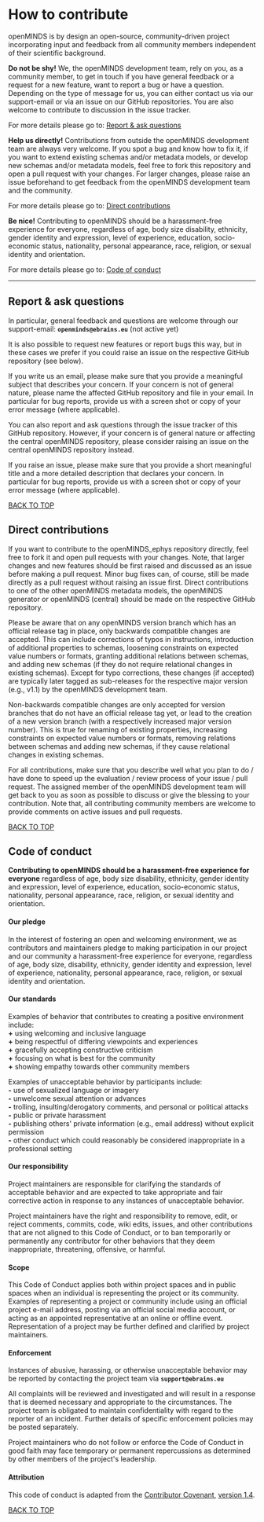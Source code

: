 # How to contribute <a name="top"/>

openMINDS is by design an open-source, community-driven project incorporating input and feedback from all community members independent of their scientific background.

**Do not be shy!** We, the openMINDS development team, rely on you, as a community member, to get in touch if you have general feedback or a request for a new feature, want to report a bug or have a question. Depending on the type of message for us, you can either contact us via our support-email or via an issue on our GitHub repositories. You are also welcome to contribute to discussion in the issue tracker.

For more details please go to: [Report & ask questions](#report-questions)

**Help us directly!** Contributions from outside the openMINDS development team are always very welcome. If you spot a bug and know how to fix it, if you want to extend existing schemas and/or metadata models, or develop new schemas and/or metadata models, feel free to fork this repository and open a pull request with your changes. For larger changes, please raise an issue beforehand to get feedback from the openMINDS development team and the community.

For more details please go to: [Direct contributions](#direct-contributions)

**Be nice!** Contributing to openMINDS should be a harassment-free experience for everyone, regardless of age, body size disability, ethnicity, gender identity and expression, level of experience, education, socio-economic status, nationality, personal appearance, race, religion, or sexual identity and orientation.

For more details please go to: [Code of conduct](#code-of-conduct)

---

## Report & ask questions <a name="report-questions"/>

In particular, general feedback and questions are welcome through our support-email: **`openminds@ebrains.eu`** (not active yet)

It is also possible to request new features or report bugs this way, but in these cases we prefer if you could raise an issue on the respective GitHub repository (see below).

If you write us an email, please make sure that you provide a meaningful subject that describes your concern. If your concern is not of general nature, please name the affected GitHub repository and file in your email. In particular for bug reports, provide us with a screen shot or copy of your error message (where applicable). 

You can also report and ask questions through the issue tracker of this GitHub repository. However, if your concern is of general nature or affecting the central openMINDS repository, please consider raising an issue on the central openMINDS repository instead.

If you raise an issue, please make sure that you provide a short meaningful title and a more detailed description that declares your concern. In particular for bug reports, provide us with a screen shot or copy of your error message (where applicable). 

[BACK TO TOP](#top)

## Direct contributions <a name="direct-contributions"/>

If you want to contribute to the openMINDS_ephys repository directly, feel free to fork it and open pull requests with your changes. Note, that larger changes and new features should be first raised and discussed as an issue before making a pull request. Minor bug fixes can, of course, still be made directly as a pull request without raising an issue first. Direct contributions to one of the other openMINDS metadata models, the openMINDS generator or openMINDS (central) should be made on the respective GitHub repository.

Please be aware that on any openMINDS version branch which has an official release tag in place, only backwards compatible changes are accepted. This can include corrections of typos in instructions, introduction of additional properties to schemas, loosening constraints on expected value numbers or formats, granting additional relations between schemas, and adding new schemas (if they do not require relational changes in existing schemas). Except for typo corrections, these changes (if accepted) are typically later tagged as sub-releases for the respective major version (e.g., v1.1) by the openMINDS development team. 

Non-backwards compatible changes are only accepted for version branches that do not have an official release tag yet, or lead to the creation of a new version branch (with a respectively increased major version number). This is true for renaming of existing properties, increasing constraints on expected value numbers or formats, removing relations between schemas and adding new schemas, if they cause relational changes in existing schemas.

For all contributions, make sure that you describe well what you plan to do / have done to speed up the evaluation / review process of your issue / pull request. The assigned member of the openMINDS development team will get back to you as soon as possible to discuss or give the blessing to your contribution. Note that, all contributing community members are welcome to provide comments on active issues and pull requests. 

[BACK TO TOP](#top)

## Code of conduct <a name="code-of-conduct"/>

**Contributing to openMINDS should be a harassment-free experience for everyone** regardless of age, body size disability, ethnicity, gender identity and expression, level of experience, education, socio-economic status, nationality, personal appearance, race, religion, or sexual identity and orientation.

#### Our pledge

In the interest of fostering an open and welcoming environment, we as contributors and maintainers pledge to making participation in our project and our community a harassment-free experience for everyone, regardless of age, body size, disability, ethnicity, gender identity and expression, level of experience, nationality, personal appearance, race, religion, or sexual identity and orientation.

#### Our standards

Examples of behavior that contributes to creating a positive environment include:  
**+** using welcoming and inclusive language  
**+** being respectful of differing viewpoints and experiences  
**+** gracefully accepting constructive criticism  
**+** focusing on what is best for the community  
**+** showing empathy towards other community members  

Examples of unacceptable behavior by participants include:  
**-** use of sexualized language or imagery  
**-** unwelcome sexual attention or advances  
**-** trolling, insulting/derogatory comments, and personal or political attacks  
**-** public or private harassment  
**-** publishing others' private information (e.g., email address) without explicit permission  
**-** other conduct which could reasonably be considered inappropriate in a professional setting  

#### Our responsibility

Project maintainers are responsible for clarifying the standards of acceptable behavior and are expected to take appropriate and fair corrective action in response to any instances of unacceptable behavior.

Project maintainers have the right and responsibility to remove, edit, or reject comments, commits, code, wiki edits, issues, and other contributions that are not aligned to this Code of Conduct, or to ban temporarily or permanently any contributor for other behaviors that they deem inappropriate, threatening, offensive, or harmful.

#### Scope

This Code of Conduct applies both within project spaces and in public spaces when an individual is representing the project or its community. Examples of representing a project or community include using an official project e-mail address, posting via an official social media account, or acting as an appointed representative at an online or offline event. Representation of a project may be further defined and clarified by project maintainers.

#### Enforcement

Instances of abusive, harassing, or otherwise unacceptable behavior may be reported by contacting the project team via **`support@ebrains.eu`**

All complaints will be reviewed and investigated and will result in a response that is deemed necessary and appropriate to the circumstances. The project team is obligated to maintain confidentiality with regard to the reporter of an incident. Further details of specific enforcement policies may be posted separately.

Project maintainers who do not follow or enforce the Code of Conduct in good faith may face temporary or permanent repercussions as determined by other members of the project's leadership.

#### Attribution

This code of conduct is adapted from the [Contributor Covenant](http://contributor-covenant.org), [version 1.4](http://contributor-covenant.org/version/1/4).

[BACK TO TOP](#top)
